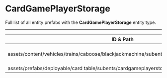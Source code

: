 # CardGamePlayerStorage
Full list of all <Badge type="warning" text="2"/> entity prefabs with the **CardGamePlayerStorage** entity type.

---
| ID & Path |
| --- |
| <Badge type="tip" text="3997338700"/> <br> assets/content/vehicles/trains/caboose/blackjackmachine/subents/blackjackplayerstorage.prefab |
| <Badge type="tip" text="3031328897"/> <br> assets/prefabs/deployable/card table/subents/cardgameplayerstorage.prefab |

